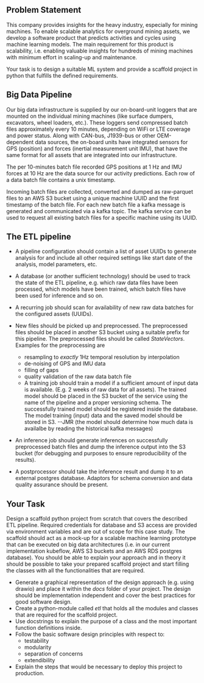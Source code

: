 ## Problem Statement

This company provides insights for the heavy industry, especially for mining machines. 
To enable scalable analytics for overground mining assets, we develop a software product that predicts activities and cycles using machine learning models. 
The main requirement for this product is scalability, i.e. enabling valuable insights for hundreds of mining machines with minimum effort in scaling-up and maintenance.

Your task is to design  a suitable ML system and provide a scaffold project in python that fulfills the defined requirements.

## Big Data Pipeline
Our big data infrastructure is supplied by our on-board-unit loggers that are mounted on the individual mining machines (like surface dumpers, excavators, wheel loaders, etc.). 
These loggers send compressed batch files approximately every 10 minutes, depending on WiFi or LTE coverage and power status. 
Along with CAN-bus, J1939-bus or other OEM-dependent data sources, the on-board units have integrated sensors for GPS (position) and forces (inertial measurement unit IMU), that have the same format for all assets that are integrated into our infrastructure.

The per 10-minutes batch file recorded GPS positions at 1 Hz and IMU forces at 10 Hz are the data source for our activity predictions.
Each row of a data batch file contains a unix timestamp.

Incoming batch files are collected, converted and dumped as raw-parquet files to an AWS S3 bucket using a unique machine UUID and the first timestamp of the batch file. 
For each new batch file a kafka message is generated and communicated via a kafka topic. 
The kafka service can be used to request all existing batch files for a specific machine using its UUID.

## The ETL pipeline

* A pipeline configuration should contain a list of asset UUIDs to generate analysis for and include all other required settings like start date of the analysis, model parameters, etc.
* A database (or another sufficient technology) should be used to track the state of the ETL pipeline, e.g. which raw data files have been processed, which models have been trained, which batch files have been used for inference and so on.
* A recurring job should scan for availability of new raw data batches for the configured assets (UUIDs).
* New files should be picked up and preprocessed. The preprocessed files should be placed in another S3 bucket using a suitable prefix for this pipeline.
The preprocessed files should be called *StateVectors*. Examples for the preprocessing are
  * resampling to _exactly_ 1Hz temporal resolution by interpolation
  * de-noising of GPS and IMU data
  * filling of gaps
  * quality validation of the raw data batch file
  * A training job should train a model if a sufficient amount of input data is available. (E.g. 2 weeks of raw data for all assets). The trained model should be placed in the S3 bucket of the service using the name of the pipeline and a proper versioning schema. The successfully trained model should be registered inside the database. The model training (input) data and the saved model should be stored in S3. --JMR (the model should determine how much data is availalbe by reading the historical kafka messages)


* An inference job should generate inferences on successfully preprocessed batch files and dump the inference output into the S3 bucket (for debugging and purposes to ensure reproducibility of the results).
* A postprocessor should take the inference result and dump it to an external postgres database. Adaptors for schema conversion and data quality assurance should be present.

## Your Task
Design a scaffold python project from scratch that covers the described ETL pipeline.
Required credentials for database and S3 access are provided via environment variables and are out of scope for this case study.
The scaffold should act as a mock-up for a scalable machine learning prototype that can be executed on big data architectures (i.e. in our current implementation kubeflow, AWS S3 buckets and an AWS RDS postgres database).
You should be able to explain your approach and in theory it should be possible to take your prepared scaffold project and start filling the classes with all the functionalities that are required.

* Generate a graphical representation of the design approach (e.g. using drawio) and place it within the *docs* folder of your project. The design should be implementation independent and cover the best practices for good software design.
* Create a python-module called *etl* that holds all the modules and classes that are required for the scaffold project.
* Use docstrings to explain the purpose of a class and the most important function definitions inside.
* Follow the basic software design principles with respect to:
  * testability
  * modularity
  * separation of concerns
  * extendibility
* Explain the steps that would be necessary to deploy this project to production.
